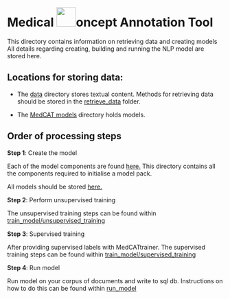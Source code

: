 # Medical <img src="https://github.com/CogStack/MedCAT/blob/master/media/cat-logo.png" width=45>oncept Annotation Tool

This directory contains information on retrieving data and creating models
All details regarding creating, building and running the NLP model are stored here.

## Locations for storing data:

- The [data](data) directory stores textual content. 
Methods for retrieving data should be stored in the [retrieve_data](search) folder.

- The [MedCAT models](data/medcat_models) directory holds models.

## Order of processing steps

__Step 1__: Create the model

Each of the model components are found [here.](medcat/create_model)
This directory contains all the components required to initialise a model pack.

All models should be stored [here.](data/medcat_models)


__Step 2__: Perform unsupervised training

The unsupervised training steps can be found within [train_model/unsupervised_training]()


__Step 3__: Supervised training

After providing supervised labels with MedCATtrainer.
The supervised training steps can be found within [train_model/supervised_training]()
 
__Step 4__: Run model

Run model on your corpus of documents and write to sql db.
Instructions on how to do this can be found within [run_model]()



